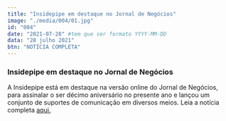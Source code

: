 ```yaml
---
title: "Insidepipe em destaque no Jornal de Negócios"
image: "./media/004/01.jpg"
id: "004"
date: "2021-07-28" #tem que ser formato YYYY-MM-DD
data: "28 julho 2021"
btn: "NOTÍCIA COMPLETA"
---
```


### Insidepipe em destaque no Jornal de Negócios

A Insidepipe está em destaque na versão online do Jornal de Negócios, para assinalar o ser décimo aniversário no presente ano e lançou um conjunto de suportes de comunicação em diversos meios. Leia a notícia completa [aqui.](https://www.jornaldenegocios.pt/comunicados-de-imprensa/detalhe/insidepipe-uma-empresa-com-lideranca-no-feminino) 